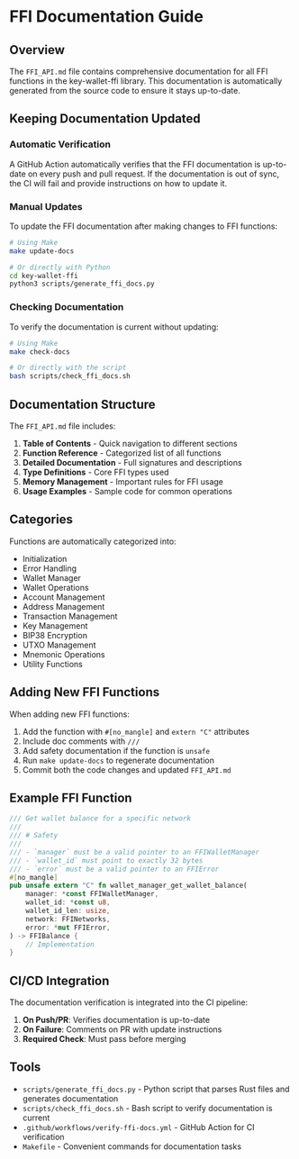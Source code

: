 # FFI Documentation Guide

## Overview

The `FFI_API.md` file contains comprehensive documentation for all FFI functions in the key-wallet-ffi library. This documentation is automatically generated from the source code to ensure it stays up-to-date.

## Keeping Documentation Updated

### Automatic Verification

A GitHub Action automatically verifies that the FFI documentation is up-to-date on every push and pull request. If the documentation is out of sync, the CI will fail and provide instructions on how to update it.

### Manual Updates

To update the FFI documentation after making changes to FFI functions:

```bash
# Using Make
make update-docs

# Or directly with Python
cd key-wallet-ffi
python3 scripts/generate_ffi_docs.py
```

### Checking Documentation

To verify the documentation is current without updating:

```bash
# Using Make
make check-docs

# Or directly with the script
bash scripts/check_ffi_docs.sh
```

## Documentation Structure

The `FFI_API.md` file includes:

1. **Table of Contents** - Quick navigation to different sections
2. **Function Reference** - Categorized list of all functions
3. **Detailed Documentation** - Full signatures and descriptions
4. **Type Definitions** - Core FFI types used
5. **Memory Management** - Important rules for FFI usage
6. **Usage Examples** - Sample code for common operations

## Categories

Functions are automatically categorized into:

- Initialization
- Error Handling
- Wallet Manager
- Wallet Operations
- Account Management
- Address Management
- Transaction Management
- Key Management
- BIP38 Encryption
- UTXO Management
- Mnemonic Operations
- Utility Functions

## Adding New FFI Functions

When adding new FFI functions:

1. Add the function with `#[no_mangle]` and `extern "C"` attributes
2. Include doc comments with `///`
3. Add safety documentation if the function is `unsafe`
4. Run `make update-docs` to regenerate documentation
5. Commit both the code changes and updated `FFI_API.md`

## Example FFI Function

```rust
/// Get wallet balance for a specific network
///
/// # Safety
///
/// - `manager` must be a valid pointer to an FFIWalletManager
/// - `wallet_id` must point to exactly 32 bytes
/// - `error` must be a valid pointer to an FFIError
#[no_mangle]
pub unsafe extern "C" fn wallet_manager_get_wallet_balance(
    manager: *const FFIWalletManager,
    wallet_id: *const u8,
    wallet_id_len: usize,
    network: FFINetworks,
    error: *mut FFIError,
) -> FFIBalance {
    // Implementation
}
```

## CI/CD Integration

The documentation verification is integrated into the CI pipeline:

1. **On Push/PR**: Verifies documentation is up-to-date
2. **On Failure**: Comments on PR with update instructions
3. **Required Check**: Must pass before merging

## Tools

- `scripts/generate_ffi_docs.py` - Python script that parses Rust files and generates documentation
- `scripts/check_ffi_docs.sh` - Bash script to verify documentation is current
- `.github/workflows/verify-ffi-docs.yml` - GitHub Action for CI verification
- `Makefile` - Convenient commands for documentation tasks